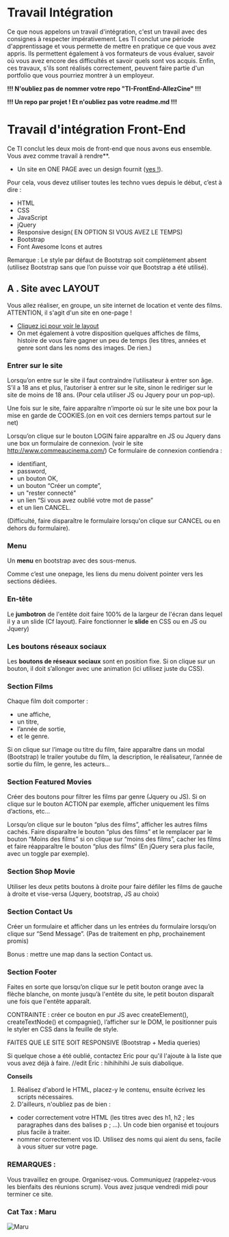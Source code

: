 # Travail Intégration

Ce que nous appelons un travail d'intégration, c'est un travail avec des consignes à respecter impérativement. Les TI conclut une période d'apprentissage et vous permette de mettre en pratique ce que vous avez appris. Ils permettent également à vos formateurs de vous évaluer, savoir où vous avez encore des difficultés et savoir quels sont vos acquis. Enfin, ces travaux, s'ils sont réalisés correctement, peuvent faire partie d'un portfolio que vous pourriez montrer à un employeur.

**!!! N'oubliez pas de nommer votre repo "TI-FrontEnd-AllezCine" !!!**

**!!! Un repo par projet ! Et n'oubliez pas votre readme.md !!!**

# Travail d'intégration Front-End

Ce TI conclut les deux mois de front-end que nous avons eus ensemble.
Vous avez comme travail à rendre**.
- Un site en ONE PAGE avec un design fournit ([yes !](layout-one-page.jpg)).


Pour cela, vous devez utiliser toutes les techno vues depuis le début, c’est à dire :
- HTML
- CSS
- JavaScript
- jQuery
- Responsive design( EN OPTION SI VOUS AVEZ LE TEMPS)
- Bootstrap
- Font Awesome Icons
et autres

Remarque : Le style par défaut de Bootstrap soit complètement absent (utilisez Bootstrap sans que l’on puisse voir que Bootstrap a été utilisé).

## A . Site avec LAYOUT

Vous allez réaliser, en groupe, un site internet de location et vente des films. ATTENTION, il s'agit d'un site en one-page !

- [Cliquez ici pour voir le layout](layout-one-page.jpg)
- On met également à votre disposition quelques affiches de films, histoire de vous faire gagner un peu de temps (les titres, années et genre sont dans les noms des images. De rien.)

### Entrer sur le site
Lorsqu’on entre sur le site il faut contraindre l’utilisateur à entrer son âge.
S’il a 18 ans et plus, l’autoriser à entrer sur le site, sinon le rediriger sur le site de moins de 18 ans. (Pour cela utiliser JS ou Jquery pour un pop-up).

Une fois sur le site, faire apparaître n’importe où sur le site une box pour la mise en garde de COOKIES.(on en voit ces derniers temps partout sur le net)

 Lorsqu’on clique sur le bouton LOGIN faire apparaître en JS ou Jquery dans une box un formulaire de connexion. (voir le site http://www.commeaucinema.com/)
 Ce formulaire de connexion contiendra :
 - identifiant,
 - password,
 - un bouton OK,
 - un bouton “Créer un compte”,
 - un "rester connecté"
 - un lien “Si vous avez oublié votre mot de passe”
 - et un lien CANCEL.

(Difficulté, faire disparaître le formulaire lorsqu'on clique sur CANCEL ou en dehors du formulaire).

### Menu
Un **menu** en bootstrap avec des sous-menus.

Comme c’est une onepage, les liens du menu doivent pointer vers les sections dédiées.

### En-tête
Le **jumbotron** de l'entête doit faire 100% de la largeur de l'écran dans lequel il y a un slide (Cf layout). Faire fonctionner le **slide** en CSS ou en JS ou Jquery)

### Les boutons réseaux sociaux
Les **boutons de réseaux sociaux** sont en position fixe. Si on clique sur un bouton, il doit s’allonger avec une animation (ici utilisez juste du CSS).

### Section Films
Chaque film doit comporter :
- une affiche,
- un titre,
- l’année de sortie,
- et le genre.

Si on clique sur l’image ou titre du film, faire apparaître dans un modal (Bootstrap) le trailer youtube du film, la description, le réalisateur, l’année de sortie du film, le genre, les acteurs…

### Section Featured Movies
Créer des boutons pour filtrer les films par genre (Jquery ou JS).
Si on clique sur le bouton ACTION par exemple, afficher uniquement les films d’actions, etc...

Lorsqu’on clique sur le bouton “plus des films”, afficher les autres films cachés. Faire disparaître le bouton “plus des films” et le remplacer par le bouton “Moins des films” si on clique sur “moins des films”, cacher les films et faire réapparaître le bouton “plus des films“  (En jQuery sera plus facile, avec un toggle par exemple).

### Section Shop Movie
Utiliser les deux petits boutons à droite pour faire défiler les films de gauche à droite et vise-versa (Jquery, bootstrap, JS au choix)

### Section Contact Us
Créer un formulaire et afficher dans un 
les entrées du formulaire lorsqu’on clique sur “Send Message”. (Pas de traitement en php, prochainement promis)

Bonus : mettre une map dans la section Contact us.


### Section Footer
Faites en sorte que lorsqu’on clique sur le petit bouton orange avec la flèche blanche, on monte jusqu’à l'entête du site, le petit bouton disparaît une fois que l'entête apparaît.

CONTRAINTE : créer ce bouton en pur JS avec createElement(), createTextNode() et compagnie(), l’afficher sur le DOM, le positionner puis le styler en CSS dans la feuille de style.

FAITES QUE LE SITE SOIT RESPONSIVE (Bootstrap + Media queries)

Si quelque chose a été oublié, contactez Eric pour qu'il l'ajoute à la liste que vous avez déjà à faire. //edit Eric : hihihihihi Je suis diabolique.



**Conseils**

1. Réalisez d'abord le HTML, placez-y le contenu, ensuite écrivez les scripts nécessaires.
2. D'ailleurs, n'oubliez pas de bien :
- coder correctement votre HTML (les titres avec des h1, h2 ; les paragraphes dans des balises p ; ...). Un code bien organisé et toujours plus facile à traiter.
- nommer correctement vos ID. Utilisez des noms qui aient du sens, facile à vous situer sur votre page.



### REMARQUES :
Vous travaillez en groupe. Organisez-vous. Communiquez (rappelez-vous les bienfaits des réunions scrum). Vous avez jusque vendredi midi pour terminer ce site.


### Cat Tax : Maru

![Maru](https://s-media-cache-ak0.pinimg.com/736x/01/db/73/01db734bfbebad88776671495bc09cf5.jpg)

